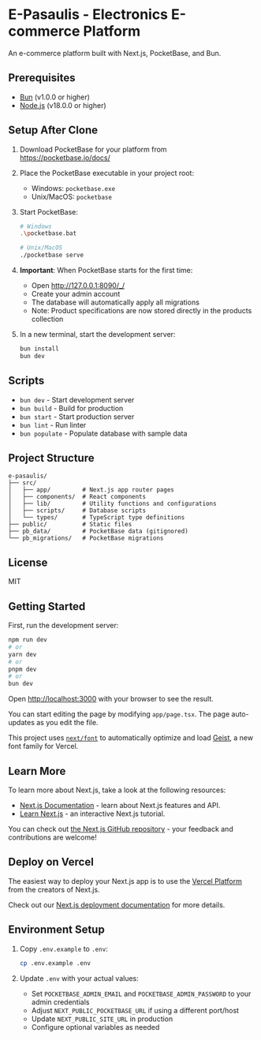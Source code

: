 # E-Pasaulis - Electronics E-commerce Platform

An e-commerce platform built with Next.js, PocketBase, and Bun.

## Prerequisites

- [Bun](https://bun.sh/) (v1.0.0 or higher)
- [Node.js](https://nodejs.org/) (v18.0.0 or higher)

## Setup After Clone

1. Download PocketBase for your platform from https://pocketbase.io/docs/

2. Place the PocketBase executable in your project root:
   - Windows: `pocketbase.exe`
   - Unix/MacOS: `pocketbase`

3. Start PocketBase:
   ```bash
   # Windows
   .\pocketbase.bat

   # Unix/MacOS
   ./pocketbase serve
   ```

4. **Important**: When PocketBase starts for the first time:
   - Open http://127.0.0.1:8090/_/
   - Create your admin account
   - The database will automatically apply all migrations
   - Note: Product specifications are now stored directly in the products collection

5. In a new terminal, start the development server:
   ```bash
   bun install
   bun dev
   ```

## Scripts

- `bun dev` - Start development server
- `bun build` - Build for production
- `bun start` - Start production server
- `bun lint` - Run linter
- `bun populate` - Populate database with sample data

## Project Structure

```
e-pasaulis/
├── src/
│   ├── app/         # Next.js app router pages
│   ├── components/  # React components
│   ├── lib/         # Utility functions and configurations
│   ├── scripts/     # Database scripts
│   └── types/       # TypeScript type definitions
├── public/          # Static files
├── pb_data/         # PocketBase data (gitignored)
└── pb_migrations/   # PocketBase migrations
```

## License

MIT

## Getting Started

First, run the development server:

```bash
npm run dev
# or
yarn dev
# or
pnpm dev
# or
bun dev
```

Open [http://localhost:3000](http://localhost:3000) with your browser to see the result.

You can start editing the page by modifying `app/page.tsx`. The page auto-updates as you edit the file.

This project uses [`next/font`](https://nextjs.org/docs/app/building-your-application/optimizing/fonts) to automatically optimize and load [Geist](https://vercel.com/font), a new font family for Vercel.

## Learn More

To learn more about Next.js, take a look at the following resources:

- [Next.js Documentation](https://nextjs.org/docs) - learn about Next.js features and API.
- [Learn Next.js](https://nextjs.org/learn) - an interactive Next.js tutorial.

You can check out [the Next.js GitHub repository](https://github.com/vercel/next.js) - your feedback and contributions are welcome!

## Deploy on Vercel

The easiest way to deploy your Next.js app is to use the [Vercel Platform](https://vercel.com/new?utm_medium=default-template&filter=next.js&utm_source=create-next-app&utm_campaign=create-next-app-readme) from the creators of Next.js.

Check out our [Next.js deployment documentation](https://nextjs.org/docs/app/building-your-application/deploying) for more details.

## Environment Setup

1. Copy `.env.example` to `.env`:
   ```bash
   cp .env.example .env
   ```

2. Update `.env` with your actual values:
   - Set `POCKETBASE_ADMIN_EMAIL` and `POCKETBASE_ADMIN_PASSWORD` to your admin credentials
   - Adjust `NEXT_PUBLIC_POCKETBASE_URL` if using a different port/host
   - Update `NEXT_PUBLIC_SITE_URL` in production
   - Configure optional variables as needed
